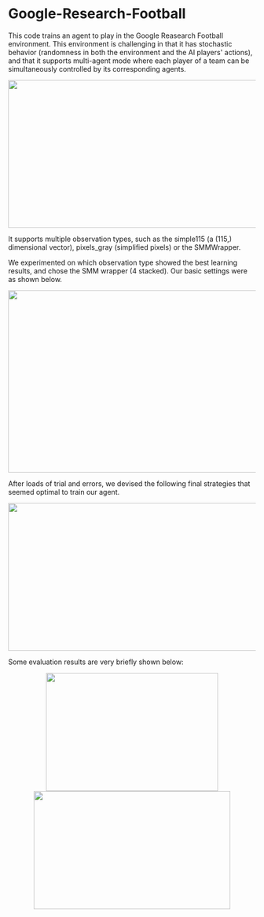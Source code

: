 # Google-Research-Football

This code trains an agent to play in the Google Reasearch Football environment. This environment is challenging in that it has stochastic behavior (randomness in both the environment and the AI players' actions), and that it supports multi-agent mode where each player of a team can be simultaneously controlled by its corresponding agents. 
<p align="center">
  <img width="800" height="300" src="https://user-images.githubusercontent.com/97519387/195132179-35b4a49e-506a-4106-bfe8-55ead013e19a.png">
</p>

It supports multiple observation types, such as the simple115 (a (115,) dimensional vector), pixels_gray (simplified pixels) or the SMMWrapper.


We experimented on which observation type showed the best learning results, and chose the SMM wrapper (4 stacked). Our basic settings were as shown below.

<p align="center">
  <img width="800" height="370" src="https://user-images.githubusercontent.com/97519387/195132757-5ca67ba7-ca3a-433e-9fce-657dea8b8023.png">
</p>

After loads of trial and errors, we devised the following final strategies that seemed optimal to train our agent.
<p align="center">
  <img width="700" height="300" src="https://user-images.githubusercontent.com/97519387/195132681-7c9c90a3-9325-4553-85c2-3d86280ecc84.png">
</p>

Some evaluation results are very briefly shown below:
<p align="center">
  <img width="350" height="240" src="https://user-images.githubusercontent.com/97519387/195133440-cae53a75-a52e-41da-908b-366001ca3095.png"> <img width="400" height="240" src="https://user-images.githubusercontent.com/97519387/195133257-d66a3c2d-6d12-425b-a28b-8e5dc7961a01.png">
</p>
